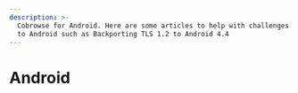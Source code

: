 ```yaml
---
description: >-
  Cobrowse for Android. Here are some articles to help with challenges related
  to Android such as Backporting TLS 1.2 to Android 4.4
---
```


# Android

